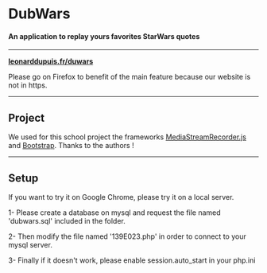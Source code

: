 # DubWars
#### An application to replay yours favorites StarWars quotes 

---

**[leonarddupuis.fr/duwars](leonarddupuis.fr/duwars)**

Please go on Firefox to benefit of the main feature because our website is not in https.

---

## Project

We used for this school project the frameworks [MediaStreamRecorder.js](https://github.com/streamproc/MediaStreamRecorder)
and [Bootstrap](http://getbootstrap.com/).
Thanks to the authors !

---

## Setup

If you want to try it on Google Chrome, please try it on a local server.

1- Please create a database on mysql and request the file named 'dubwars.sql' included in the folder.

2- Then modify the file named '139E023.php' in order to connect to your mysql server.

3- Finally if it doesn't work, please enable session.auto_start in your php.ini
